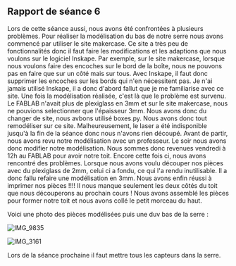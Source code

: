 ## Rapport de séance 6 

Lors de cette séance aussi, nous avons été confrontées à plusieurs problèmes. Pour réaliser la modélisation du bas de notre serre nous avons commencé par 
utiliser le site makercase. Ce site a très peu de fonctionnalités donc il faut faire les modifications et les adaptions que nous voulons sur le logiciel 
Inskape. Par exemple, sur le site makercase, lorsque nous voulons faire des encoches sur le bord de la boîte, nous ne pouvons pas en faire que sur un côté
mais sur tous. Avec Inskape, il faut donc supprimer les encoches sur les bords qui n'en nécessitent pas. 
Je n'ai jamais utilisé Inskape, il a donc d'abord fallut que je me familiarise avec ce site. Une fois la modélisation réalisée, c'est là que le problème est 
survenu. Le FABLAB n'avait plus de plexiglass en 3mm et sur le site makercase, nous ne pouvions selectionner que l'épaisseur 3mm. Nous avons donc du changer 
de site, nous avbons utilisé boxes.py. Nous avons donc tout remodéliser sur ce site. Malheureusement, le laser a été indisponible jusqu'à la fin de la séance
donc nous n'avons rien découpé. 
Avant de partir, nous avons revu notre modélisation avec un professeur. Le soir nous avons donc modifier notre modélisation. 
Nous sommes donc revenues vendredi à 12h au FABLAB pour avoir notre toit. Encore cette fois ci, nous avons rencontré des problèmes. Lorsque nous avons voulu 
découper nos pièces avec du plexiglass de 2mm, celui ci a fondu, ce qui l'a rendu inutilisable. Il a donc fallu refaire une modélisation en 3mm.
Nous avons enfin réussi à imprimer nos pièces !!!! Il nous manque seulement les deux côtés du toit que nous découperons au prochain cours ! 
Nous avons assemblé les pièces pour former notre toit et nous avons collé le petit morceau du haut. 

Voici une photo des pièces modélisées puis une duv bas de la serre : 



![IMG_9835](https://user-images.githubusercontent.com/119842862/218131447-e5b04cfb-1bc2-4409-82fa-ef6c1c141a29.jpg)

![IMG_3161](https://user-images.githubusercontent.com/119842862/218131411-71d8008d-db7d-485f-b1e5-c7fe1606ce11.jpg)

Lors de la séance prochaine il faut mettre tous les capteurs dans la serre.
